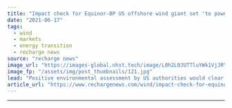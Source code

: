 ```yaml
---
title: "Impact check for Equinor-BP US offshore wind giant set 'to power 1m New Yorkers'"
date: "2021-06-17"
tags: 
  - wind
  - markets
  - energy transition
  - recharge news
source: "recharge news"
image_url: "https://images-global.nhst.tech/image/L0h2L0JUTTluYWk1VjJRY0lnbExYcmN2K2x1UlM5ZzNSZlNleEtSYlRUOD0=/nhst/binary/a38e7359b3760f9544d771ad553e1b31"
image_fp: "/assets/img/post_thumbnails/121.jpg"
lead: "Positive environmental assessment by US authorities would clear way to green-light developers’ construction plan for 2GW Empire Wind project off eastern seaboard"
article_url: "https://www.rechargenews.com/wind/impact-check-for-equinor-bp-us-offshore-wind-giant-set-to-power-1m-new-yorkers/2-1-1027200"
---
```


---
